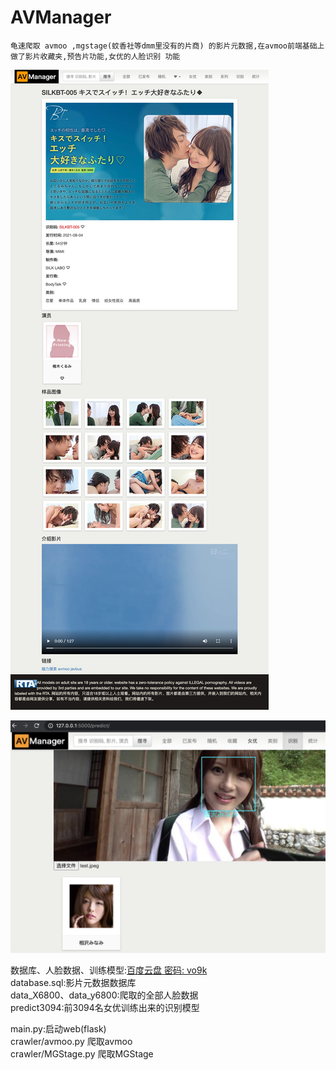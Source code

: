 # AVManager
    龟速爬取 avmoo ,mgstage(蚊香社等dmm里没有的片商) 的影片元数据,在avmoo前端基础上做了影片收藏夹,预告片功能,女优的人脸识别 功能  


![image](https://github.com/Cinvin/AVManager/blob/master/src/img/movie.png "详情页")  

![image](https://github.com/Cinvin/AVManager/blob/master/src/img/face.png "识别页")  

数据库、人脸数据、训练模型:[百度云盘  密码: vo9k](https://pan.baidu.com/s/1EGjdhzQcTSJ27ISqJBLBuA)  
database.sql:影片元数据数据库  
data_X6800、data_y6800:爬取的全部人脸数据  
predict3094:前3094名女优训练出来的识别模型  

main.py:启动web(flask)  
crawler/avmoo.py 爬取avmoo  
crawler/MGStage.py 爬取MGStage  